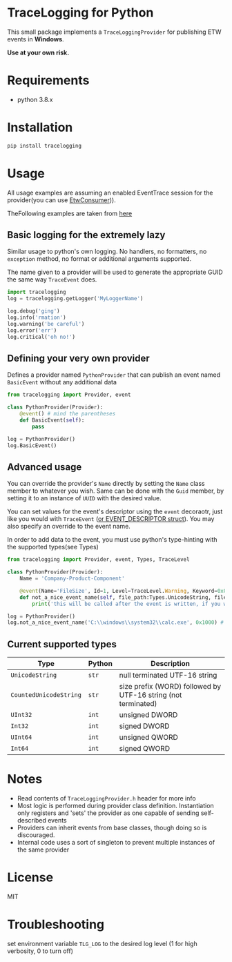 # TraceLogging for Python
This small package implements a `TraceLoggingProvider` for publishing ETW events in **Windows**.


**Use at your own risk.**

# Requirements
- python 3.8.x

# Installation
```bash
pip install tracelogging
```

# Usage
All usage examples are assuming an enabled EventTrace session for the provider(you can use [EtwConsumer](./SampleEtwConsumer/))).

TheFollowing examples are taken from [here](./examples/)

## Basic logging for the extremely lazy
Similar usage to python's own logging. No handlers, no formatters, no `exception` method, no format or additional arguments supported.


The name given to a provider will be used to generate the appropriate GUID the same way `TraceEvent` does.
```py
import tracelogging
log = tracelogging.getLogger('MyLoggerName')

log.debug('ging')
log.info('rmation')
log.warning('be careful')
log.error('err')
log.critical('oh no!')
```


## Defining your very own provider
Defines a provider named `PythonProvider` that can publish an event named `BasicEvent` without any additional data
```py
from tracelogging import Provider, event

class PythonProvider(Provider):
    @event() # mind the parentheses
    def BasicEvent(self):
        pass

log = PythonProvider()
log.BasicEvent()
```

## Advanced usage
You can override the provider's `Name` directly by setting the `Name` class member to whatever you wish.
Same can be done with the `Guid` member, by setting it to an instance of `UUID` with the desired value.


You can set values for the event's descriptor using the `event` decoraotr, just like you would with `TraceEvent` ([or EVENT_DESCRIPTOR struct](https://docs.microsoft.com/en-us/windows/win32/api/evntprov/ns-evntprov-event_descriptor)). You may also specify an override to the event name.

In order to add data to the event, you must use python's type-hinting with the supported types(see Types)
```py
from tracelogging import Provider, event, Types, TraceLevel

class PythonProvider(Provider):
    Name = 'Company-Product-Component'

    @event(Name='FileSize', Id=1, Level=TraceLevel.Warning, Keyword=0x01)
    def not_a_nice_event_name(self, file_path:Types.UnicodeString, file_size:Types.UInt32):
        print('this will be called after the event is written, if you wish to implement anything here')

log = PythonProvider()
log.not_a_nice_event_name('C:\\windows\\system32\\calc.exe', 0x1000) # will send event named 'FileSize'
```

## Current supported types
Type | Python | Description
--|--|--
`UnicodeString` | `str` | null terminated UTF-16 string
`CountedUnicodeString` | `str` | size prefix (WORD) followed by UTF-16 string (not terminated)
`UInt32` | `int` | unsigned DWORD
`Int32` | `int` | signed DWORD
`UInt64` | `int` | unsigned QWORD
`Int64` | `int` | signed QWORD

# Notes
- Read contents of `TraceLoggingProvider.h` header for more info
- Most logic is performed during provider class definition. Instantiation only registers and 'sets' the provider as one capable of sending self-described events
- Providers can inherit events from base classes, though doing so is discouraged.
- Internal code uses a sort of singleton to prevent multiple instances of the same provider

# License
MIT

# Troubleshooting
set environment variable `TLG_LOG` to the desired log level (1 for high verbosity, 0 to turn off)
